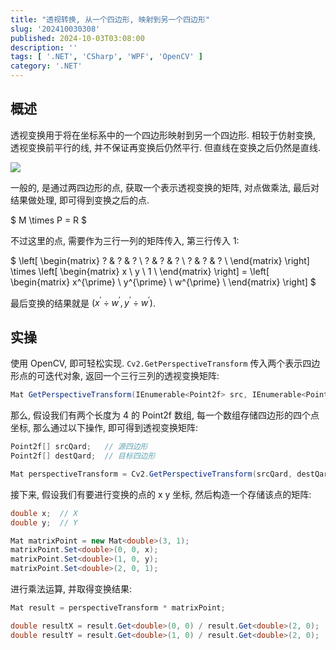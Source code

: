 ```yaml
---
title: "透视转换, 从一个四边形, 映射到另一个四边形"
slug: '202410030308'
published: 2024-10-03T03:08:00
description: ''
tags: [ '.NET', 'CSharp', 'WPF', 'OpenCV' ]
category: '.NET'
---
```


## 概述

透视变换用于将在坐标系中的一个四边形映射到另一个四边形. 相较于仿射变换, 透视变换前平行的线, 并不保证再变换后仍然平行.
但直线在变换之后仍然是直线.

![](/images/Snipaste_2024-10-03_03-11-59.png)

一般的, 是通过两四边形的点, 获取一个表示透视变换的矩阵, 对点做乘法, 最后对结果做处理, 即可得到变换之后的点.

$
M \times P = R
$

不过这里的点, 需要作为三行一列的矩阵传入, 第三行传入 1:

$
\left[
\begin{matrix}
? & ? & ? \\
? & ? & ? \\
? & ? & ? \\
\end{matrix}
\right] \times
\left[
\begin{matrix}
x \\
y \\
1 \\
\end{matrix}
\right] =
\left[
\begin{matrix}
x^{\prime} \\
y^{\prime} \\ 
w^{\prime} \\
\end{matrix}
\right]
$

最后变换的结果就是 $(x^{\prime} \div w^{\prime}, y^{\prime} \div w^{\prime})$.

## 实操

使用 OpenCV, 即可轻松实现. `Cv2.GetPerspectiveTransform` 传入两个表示四边形点的可迭代对象, 返回一个三行三列的透视变换矩阵:

```c#
Mat GetPerspectiveTransform(IEnumerable<Point2f> src, IEnumerable<Point2f> dst);
```

那么, 假设我们有两个长度为 4 的 Point2f 数组, 每一个数组存储四边形的四个点坐标, 那么通过以下操作, 即可得到透视变换矩阵:

```c#
Point2f[] srcQard;   // 源四边形
Point2f[] destQard;  // 目标四边形

Mat perspectiveTransform = Cv2.GetPerspectiveTransform(srcQard, destQard);
```

接下来, 假设我们有要进行变换的点的 x y 坐标, 然后构造一个存储该点的矩阵:

```c#
double x;  // X
double y;  // Y

Mat matrixPoint = new Mat<double>(3, 1);
matrixPoint.Set<double>(0, 0, x);
matrixPoint.Set<double>(1, 0, y);
matrixPoint.Set<double>(2, 0, 1);
```

进行乘法运算, 并取得变换结果:

```c#
Mat result = perspectiveTransform * matrixPoint;

double resultX = result.Get<double>(0, 0) / result.Get<double>(2, 0);
double resultY = result.Get<double>(1, 0) / result.Get<double>(2, 0);
```